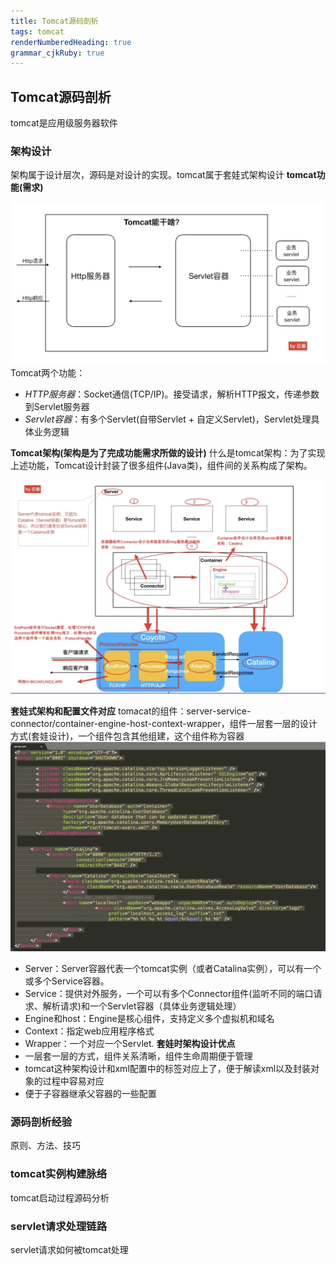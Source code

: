 ```yaml
---
title: Tomcat源码剖析 
tags: tomcat
renderNumberedHeading: true
grammar_cjkRuby: true
---
```



## Tomcat源码剖析

tomcat是应用级服务器软件

### 架构设计
架构属于设计层次，源码是对设计的实现。tomcat属于套娃式架构设计
**tomcat功能(需求)**

![tomcat能干啥 =600x300](./images/1589241622841.png)
Tomcat两个功能：
- *HTTP服务器*：Socket通信(TCP/IP)。接受请求，解析HTTP报文，传递参数到Servlet服务器
- *Servlet容器*：有多个Servlet(自带Servlet + 自定义Servlet)，Servlet处理具体业务逻辑

**Tomcat架构(架构是为了完成功能需求所做的设计)**
什么是tomcat架构：为了实现上述功能，Tomcat设计封装了很多组件(Java类)，组件间的关系构成了架构。

![tomcat架构图 =700x400](./images/1589244073852.png)

**套娃式架构和配置文件对应**
tomacat的组件：server-service-connector/container-engine-host-context-wrapper，组件一层套一层的设计方式(套娃设计)，一个组件包含其他组建，这个组件称为容器
![配置文件 =700x400](./images/1589417130582.png)
- Server：Server容器代表一个tomcat实例（或者Catalina实例），可以有一个或多个Service容器。
- Service：提供对外服务，一个可以有多个Connector组件(监听不同的端口请求、解析请求)和一个Servlet容器（具体业务逻辑处理）
- Engine和host：Engine是核心组件，支持定义多个虚拟机和域名
- Context：指定web应用程序格式
- Wrapper：一个对应一个Servlet.
**套娃时架构设计优点**
- 一层套一层的方式，组件关系清晰，组件生命周期便于管理
- tomcat这种架构设计和xml配置中的标签对应上了，便于解读xml以及封装对象的过程中容易对应
- 便于子容器继承父容器的一些配置
### 源码剖析经验
原则、方法、技巧

### tomcat实例构建脉络
tomcat启动过程源码分析


### servlet请求处理链路
servlet请求如何被tomcat处理